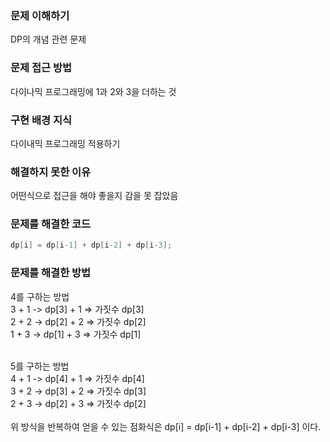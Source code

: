 ### 문제 이해하기
DP의 개념 관련 문제

### 문제 접근 방법
다이나믹 프로그래밍에 1과 2와 3을 더하는 것

### 구현 배경 지식
다이내믹 프로그래밍 적용하기

### 해결하지 못한 이유
어떤식으로 접근을 해야 좋을지 감을 못 잡았음
<br>


### 문제를 해결한 코드
```java
dp[i] = dp[i-1] + dp[i-2] + dp[i-3];
```

### 문제를 해결한 방법
4를 구하는 방법
<br>
3 + 1 -> dp[3] + 1 => 가짓수 dp[3]
<br> 
2 + 2 -> dp[2] + 2 => 가짓수 dp[2]
<br>
1 + 3 -> dp[1] + 3 => 가짓수 dp[1]

<br>
5를 구하는 방법
<br>
4 + 1 -> dp[4] + 1 => 가짓수 dp[4]
<br>
3 + 2 -> dp[3] + 2 => 가짓수 dp[3]
<br>
2 + 3 -> dp[2] + 3 => 가짓수 dp[2]
<br>
<br>
위 방식을 반복하여 얻을 수 있는 점화식은
dp[i] = dp[i-1] + dp[i-2] + dp[i-3] 이다.

